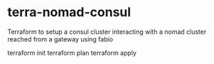 # terra-nomad-consul
Terraform to setup a consul cluster interacting with a nomad cluster reached from a gateway using fabio

terraform init
terraform plan
terraform apply
